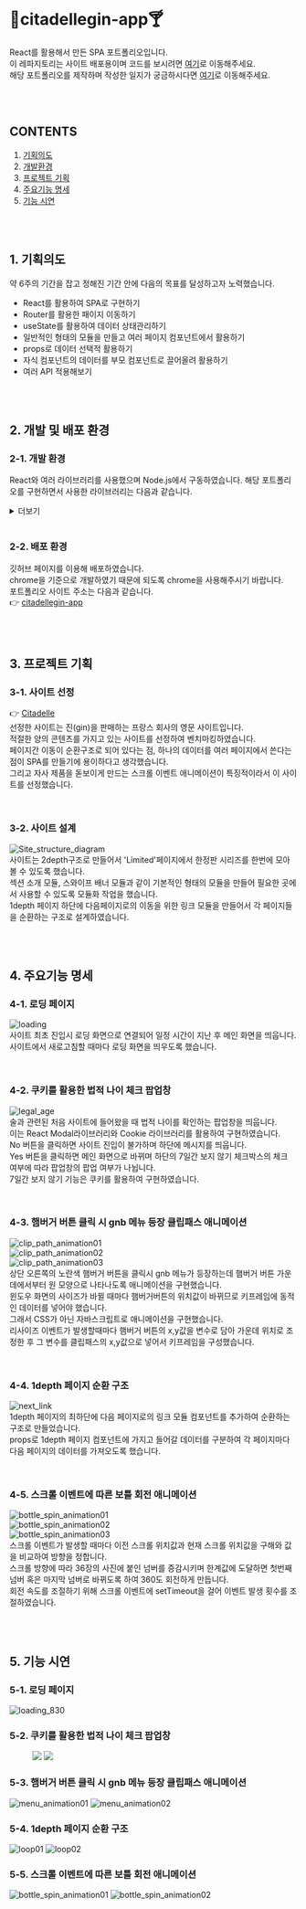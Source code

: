 # 🍹citadellegin-app🍸
React를 활용해서 만든 SPA 포트폴리오입니다.   
이 레파지토리는 사이트 배포용이며 코드를 보시려면 <a href="https://github.com/Ba-latte/FED-PJ-WBS-youj" target="_blank">여기</a>로 이동해주세요.   
해당 포트폴리오를 제작하며 작성한 일지가 궁금하시다면 <a href="https://blog.naver.com/youj_lim/223108322887" target="_blank">여기</a>로 이동해주세요.   

<br /><br />

## CONTENTS
1.	[기획의도](#1-기획의도)
2.	[개발환경](#2-개발-및-배포-환경)
3.	[프로젝트 기획](#3-프로젝트-기획)
4.	[주요기능 명세](#4-주요기능-명세)
5.	[기능 시연](#5-기능-시연)

<br /><br />

## 1. 기획의도
약 6주의 기간을 잡고 정해진 기간 안에 다음의 목표를 달성하고자 노력했습니다.

- React를 활용하여 SPA로 구현하기
- Router를 활용한 패이지 이동하기
- useState를 활용하여 데이터 상태관리하기
- 일반적인 형태의 모듈을 만들고 여러 페이지 컴포넌트에서 활용하기
- props로 데이터 선택적 활용하기
- 자식 컴포넌트의 데이터를 부모 컴포넌트로 끌어올려 활용하기
- 여러 API 적용해보기


<br /><br />

## 2. 개발 및 배포 환경
### 2-1. 개발 환경
React와 여러 라이브러리를 사용했으며 Node.js에서 구동하였습니다.
해당 포트폴리오를 구현하면서 사용한 라이브러리는 다음과 같습니다.
<details>
  <summary>더보기</summary>
  
  <!-- 한줄 띄고 더보기할 내용 쓰기 -->
  - Swiper
  - react-cookie
  - react-router-dom
  - react-modal
  - react-scroll-parallax
  - AOS
  - jQuery
  - jQuery-ui
</details>

<br />

### 2-2. 배포 환경
깃허브 페이지를 이용해 배포하였습니다.   
chrome을 기준으로 개발하였기 때문에 되도록 chrome을 사용해주시기 바랍니다.   
포트폴리오 사이트 주소는 다음과 같습니다.   
👉 <a href="https://ba-latte.github.io/citadellegin-app/" target="_blank">citadellegin-app</a>

<br /><br />

## 3. 프로젝트 기획
### 3-1. 사이트 선정
👉 <a href="https://citadellegin.com/en/" target="_blank">Citadelle</a>   
선정한 사이트는 진(gin)을 판매하는 프랑스 회사의 영문 사이트입니다.   
적절한 양의 콘텐츠를 가지고 있는 사이트를 선정하여 벤치마킹하였습니다.   
페이지간 이동이 순환구조로 되어 있다는 점, 하나의 데이터를 여러 페이지에서 쓴다는 점이 SPA를 만들기에 용이하다고 생각했습니다.   
그리고 자사 제품을 돋보이게 만드는 스크롤 이벤트 애니메이션이 특징적이라서 이 사이트를 선정했습니다.   

<br />

### 3-2. 사이트 설계
![Site_structure_diagram](https://github.com/Ba-latte/citadellegin-app/assets/118030935/759a55f1-258a-41d3-adc6-31eeb4181e70)   
사이트는 2depth구조로 만들어서 'Limited'페이지에서 한정판 시리즈를 한번에 모아 볼 수 있도록 했습니다.   
섹션 소개 모듈, 스와이프 배너 모듈과 같이 기본적인 형태의 모듈을 만들어 필요한 곳에서 사용할 수 있도록 모듈화 작업을 했습니다.   
1depth 페이지 하단에 다음페이지로의 이동을 위한 링크 모듈을 만들어서 각 페이지들을 순환하는 구조로 설계하였습니다.   

<br /><br />

## 4. 주요기능 명세
### 4-1. 로딩 페이지
![loading](https://github.com/Ba-latte/citadellegin-app/assets/118030935/1183cdc8-408b-45ab-acb7-7d14ac82053b)   
사이트 최초 진입시 로딩 화면으로 연결되어 일정 시간이 지난 후 메인 화면을 띄웁니다.   
사이트에서 새로고침할 때마다 로딩 화면을 띄우도록 했습니다.

<br />

### 4-2. 쿠키를 활용한 법적 나이 체크 팝업창
![legal_age](https://github.com/Ba-latte/citadellegin-app/assets/118030935/9330c0a7-d26c-4a53-8244-961e0dd39a0c)   
술과 관련된 처음 사이트에 들어왔을 때 법적 나이를 확인하는 팝업창을 띄웁니다.   
이는 React Modal라이브러리와 Cookie 라이브러리를 활용하여 구현하였습니다.   
No 버튼을 클릭하면 사이트 진입이 불가하며 하단에 메시지를 띄웁니다.   
Yes 버튼을 클릭하면 메인 화면으로 바뀌며 하단의 7일간 보지 않기 체크박스의 체크 여부에 따라 팝업창의 팝업 여부가 나뉩니다.   
7일간 보지 않기 기능은 쿠키를 활용하여 구현하였습니다.

<br />

### 4-3. 햄버거 버튼 클릭 시 gnb 메뉴 등장 클립패스 애니메이션   
![clip_path_animation01](https://github.com/Ba-latte/citadellegin-app/assets/118030935/9e4f1162-0604-4749-ba84-83fb31591963)   
![clip_path_animation02](https://github.com/Ba-latte/citadellegin-app/assets/118030935/52a60d0b-6238-47a1-950d-e8b8ad206508)   
![clip_path_animation03](https://github.com/Ba-latte/citadellegin-app/assets/118030935/1e8782af-55ab-4d98-a09f-ff3ff0f2923f)   
상단 오른쪽의 노란색 햄버거 버튼을 클릭시 gnb 메뉴가 등장하는데 햄버거 버튼 가운데에서부터 원 모양으로 나타나도록 애니메이션을 구현했습니다.   
윈도우 화면의 사이즈가 바뀔 때마다 햄버거버튼의 위치값이 바뀌므로 키프레임에 동적인 데이터를 넣어야 했습니다.   
그래서 CSS가 아닌 자바스크립트로 애니메이션을 구현했습니다.   
리사이즈 이벤트가 발생할때마다 햄버거 버튼의 x,y값을 변수로 담아 가운데 위치로 조정한 후 그 변수를 클립패스의 x,y값으로 넣어서 키프레임을 구성했습니다.   

<br />

### 4-4. 1depth 페이지 순환 구조
![next_link](https://github.com/Ba-latte/citadellegin-app/assets/118030935/375150b4-e4f8-4b8f-83d3-05677b10be86)   
1depth 페이지의 최하단에 다음 페이지로의 링크 모듈 컴포넌트를 추가하여 순환하는 구조로 만들었습니다.   
props로 1depth 페이지 컴포넌트에 가지고 들어갈 데이터를 구분하여 각 페이지마다 다음 페이지의 데이터를 가져오도록 했습니다.

<br />

### 4-5. 스크롤 이벤트에 따른 보틀 회전 애니메이션
![bottle_spin_animation01](https://github.com/Ba-latte/citadellegin-app/assets/118030935/9bbf403b-7d79-4e12-ba71-d78d28e60ddf)   
![bottle_spin_animation02](https://github.com/Ba-latte/citadellegin-app/assets/118030935/8ad813bb-3d42-472e-b162-dc1fde703887)   
![bottle_spin_animation03](https://github.com/Ba-latte/citadellegin-app/assets/118030935/c16e6969-60b9-4e82-a7ea-d626aeb1aa10)   
스크롤 이벤트가 발생할 때마다 이전 스크롤 위치값과 현재 스크롤 위치값을 구해와 값을 비교하여 방향을 정합니다.   
스크롤 방향에 따라 36장의 사진에 붙인 넘버를 증감시키며 한계값에 도달하면 첫번째 넘버 혹은 마지막 넘버로 바뀌도록 하여 360도 회전하게 만듭니다.   
회전 속도를 조절하기 위해 스크롤 이벤트에 setTimeout을 걸어 이벤트 발생 횟수를 조절하였습니다.   

<br /><br />

## 5. 기능 시연

### 5-1. 로딩 페이지
![loading_830](https://github.com/Ba-latte/citadellegin-app/assets/118030935/32cdf5c4-a9eb-486d-8412-4e866df85388)

### 5-2. 쿠키를 활용한 법적 나이 체크 팝업창
<figure style='width: "830px"'>
  <img src='https://github.com/Ba-latte/citadellegin-app/assets/118030935/81429853-8504-4c6b-a49c-05f87649bddf' />
  <img src='https://github.com/Ba-latte/citadellegin-app/assets/118030935/54063d05-d676-48df-a0f7-9a6a44af7300' />
</figure>

<!--
![legal_age_check01](https://github.com/Ba-latte/citadellegin-app/assets/118030935/81429853-8504-4c6b-a49c-05f87649bddf)
![legal_age_check02](https://github.com/Ba-latte/citadellegin-app/assets/118030935/54063d05-d676-48df-a0f7-9a6a44af7300)   
-->

### 5-3. 햄버거 버튼 클릭 시 gnb 메뉴 등장 클립패스 애니메이션   
![menu_animation01](https://github.com/Ba-latte/citadellegin-app/assets/118030935/48accf6d-32af-4ab8-9e34-2ad6568a303e)
![menu_animation02](https://github.com/Ba-latte/citadellegin-app/assets/118030935/0e3435e3-e9ac-46c7-972f-ea273503fa91)

### 5-4. 1depth 페이지 순환 구조   
![loop01](https://github.com/Ba-latte/citadellegin-app/assets/118030935/25db6791-6403-4676-80bf-b9cb532cd1ee)
![loop02](https://github.com/Ba-latte/citadellegin-app/assets/118030935/eef105df-c67f-464d-8076-0bf015199294)   



### 5-5. 스크롤 이벤트에 따른 보틀 회전 애니메이션   
![bottle_spin_animation01](https://github.com/Ba-latte/citadellegin-app/assets/118030935/9ae7c976-1398-467c-a6a7-aa4ffc4e6e7a)
![bottle_spin_animation02](https://github.com/Ba-latte/citadellegin-app/assets/118030935/4c40b84b-652d-4fad-931e-6dac240702a6)

<br /><br />






